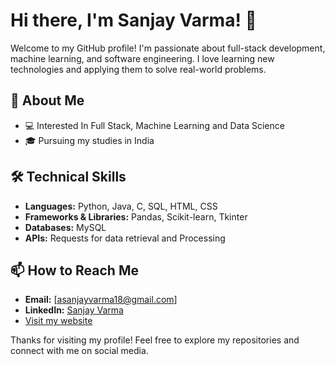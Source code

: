 
# Hi there, I'm Sanjay Varma! 👋

Welcome to my GitHub profile! I'm passionate about full-stack development, machine learning, and software engineering. I love learning new technologies and applying them to solve real-world problems.

## 🚀 About Me

- 💻 Interested In Full Stack, Machine Learning and Data Science
- 🎓 Pursuing my studies in India

## 🛠️ Technical Skills

- **Languages:** Python, Java, C, SQL, HTML, CSS
- **Frameworks & Libraries:** Pandas, Scikit-learn, Tkinter
- **Databases:** MySQL
- **APIs:** Requests for data retrieval and Processing

## 📫 How to Reach Me

- **Email:** [asanjayvarma18@gmail.com]
- **LinkedIn:** [Sanjay Varma](https://www.linkedin.com/in/addada-sanjay-varma-5a0b382a4/)
- [Visit my website](https://sanjayvarma.site)


Thanks for visiting my profile! Feel free to explore my repositories and connect with me on social media.
